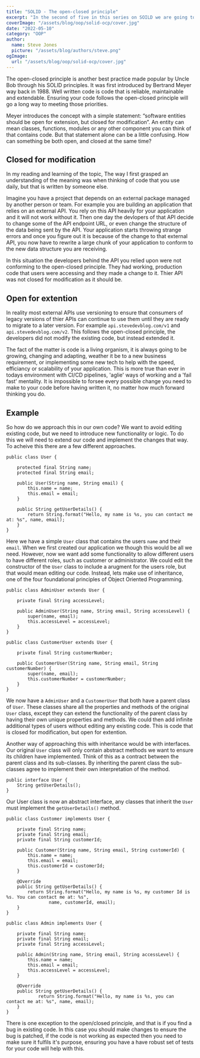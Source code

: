```yaml
---
title: "SOLID - The open-closed principle"
excerpt: "In the second of five in this series on SOILD we are going to delve into the next letter O or the open/closed principle."
coverImage: "/assets/blog/oop/solid-ocp/cover.jpg"
date: "2022-05-10"
category: "OOP"
author:
  name: Steve Jones
  picture: "/assets/blog/authors/steve.png"
ogImage:
  url: "/assets/blog/oop/solid-ocp/cover.jpg"
---
```


The open-closed principle is another best practice made popular by Uncle Bob through his SOLID principles. It was first introduced by Bertrand Meyer way back in 1988. Well written code is code that is reliable, maintainable and extendable. Ensuring your code follows the open-closed principle will go a long way to meeting those priorities.

Meyer introduces the concept with a simple statement: “software entities should be open for extension, but closed for modification”. An entity can mean classes, functions, modules or any other component you can think of that contains code. But that statement alone can be a little confusing. How can something be both open, and closed at the same time?

## Closed for modification

In my reading and learning of the topic, The way I first grasped an understanding of the meaning was when thinking of code that you use daily, but that is written by someone else.

Imagine you have a project that depends on an external package managed by another person or team. For example you are building an application that relies on an external API. You rely on this API heavily for your application and it will not work without it. Then one day the devlopers of that API decide to change some of the API endpoint URL, or even change the structure of the data being sent by the API. Your application starts throwing strange errors and once you figure out it is because of the change to that external API, you now have to rewrite a large chunk of your application to conform to the new data structure you are receiving.

In this situation the developers behind the API you relied upon were not conforming to the open-closed principle. They had working, production code that users were accessing and they made a change to it. Thier API was not closed for modification as it should be.

## Open for extention

In reality most external APIs use versioning to ensure that consumers of legacy versions of thier APIs can continue to use them until they are ready to migrate to a later version. For example `api.stevedevblog.com/v1` and `api.stevedevblog.com/v2`. This follows the open-closed principle, the developers did not modify the existing code, but instead extended it.

The fact of the matter is code is a living organism, it is always going to be growing, changing and adapting, weather it be to a new business requirement, or implementing some new tech to help with the speed, efficiancy or scalability of your application. This is more true than ever in todays environment with CI/CD pipelines, 'aglie' ways of working and a 'fail fast' mentality. It is impossible to forsee every possible change you need to make to your code before having written it, no matter how much forward thinking you do.

## Example

So how do we approach this in our own code? We want to avoid editing existing code, but we need to introduce new functionality or logic. To do this we will need to extend our code and implement the changes that
way. To acheive this there are a few different approaches.

```
public class User {

    protected final String name;
    protected final String email;

    public User(String name, String email) {
        this.name = name;
        this.email = email;
    }

    public String getUserDetails() {
        return String.format("Hello, my name is %s, you can contact me at: %s", name, email);
    }
}

```

Here we have a simple `User` class that contains the users `name` and their `email`. When we first created our application we though this would be all we need. However, now we want add some functionality to allow different users to have different roles, such as customer or administrator. We could edit the constructor of the `User` class to include a arugment for the users role, but that would mean editing our code. Instead, lets make use of inheritance, one of the four foundational principles of Object Oriented Programming.

```
public class AdminUser extends User {

    private final String accessLevel;

    public AdminUser(String name, String email, String accessLevel) {
        super(name, email);
        this.accessLevel = accessLevel;
    }
}

public class CustomerUser extends User {

    private final String customerNumber;

    public CustomerUser(String name, String email, String customerNumber) {
        super(name, email);
        this.customerNumber = customerNumber;
    }
}

```

We now have a `AdminUser` and a `CustomerUser` that both have a parent class of `User`. These classes share all the properties and methods of the original `User` class, except they can extend the functionality of the parent class by having their own unique properties and methods. We could then add infinite additional types of users without editing any existing code. This is code that is closed for modification, but open for extention.

Another way of approaching this with inheritance would be with interfaces. Our original `User` class will only contain abstract methods we want to ensure its children have implemented. Think of this as a contract between the parent class and its sub-classes. By inheriting the parent class the sub-classes agree to implement their own interpretation of the method.

```
public interface User {
    String getUserDetails();
}

```

Our User class is now an abstract interface, any classes that inherit the `User` must implement the `getUserDetails()` method.

```
public class Customer implements User {

    private final String name;
    private final String email;
    private final String customerId;

    public Customer(String name, String email, String customerId) {
        this.name = name;
        this.email = email;
        this.customerId = customerId;
    }

    @Override
    public String getUserDetails() {
        return String.format("Hello, my name is %s, my customer Id is %s. You can contact me at: %s",
                name, customerId, email);
    }
}

public class Admin implements User {

    private final String name;
    private final String email;
    private final String accessLevel;

    public Admin(String name, String email, String accessLevel) {
        this.name = name;
        this.email = email;
        this.accessLevel = accessLevel;
    }

    @Override
    public String getUserDetails() {
            return String.format("Hello, my name is %s, you can contact me at: %s", name, email);
    }
}

```

There is one exception to the open/closed principle, and that is if you find a bug in existing code. In this case you should make changes to ensure the bug is patched, if the code is not working as expected then you need to make sure it fulfils it's purpose, ensuring you have a have robust set of tests for your code will help with this.
